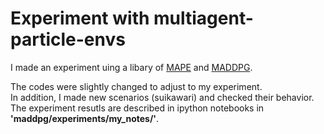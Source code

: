 # Experiment with multiagent-particle-envs

I made an experiment uing a libary of [MAPE](https://github.com/openai/multiagent-particle-envs) and [MADDPG](https://github.com/openai/maddpg).

The codes were slightly changed to adjust to my experiment.  
In addition, I made new scenarios (suikawari) and checked their behavior.  
The experiment resutls are described in ipython notebooks in  
**'maddpg/experiments/my_notes/'**.
